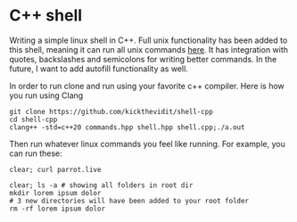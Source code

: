 # C++ shell

Writing a simple linux shell in C++. Full unix functionality has been added to this shell, meaning it can run all unix commands [here](https://man7.org/linux/man-pages/dir_section_2.html). It has integration with quotes, backslashes and semicolons for writing better commands. In the future, I want to add autofill functionality as well.

In order to run clone and run using your favorite c++ compiler. Here is how you run using Clang

```
git clone https://github.com/kickthevidit/shell-cpp
cd shell-cpp
clang++ -std=c++20 commands.hpp shell.hpp shell.cpp;./a.out
```

Then run whatever linux commands you feel like running. For example, you can run these:
```
clear; curl parrot.live
```

```
clear; ls -a # showing all folders in root dir
mkdir lorem ipsum dolor
# 3 new directories will have been added to your root folder
rm -rf lorem ipsum dolor
```